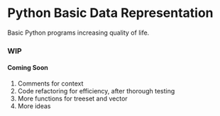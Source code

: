 # Python Basic Data Representation
Basic Python programs increasing quality of life.

### WIP
#### Coming Soon
1) Comments for context
2) Code refactoring for efficiency, after thorough testing
3) More functions for treeset and vector
4) More ideas
